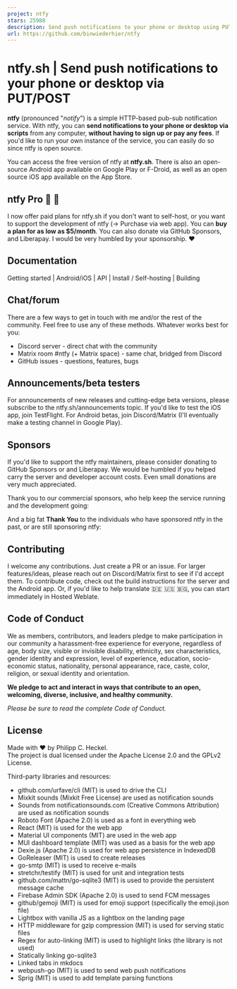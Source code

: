 ```yaml
---
project: ntfy
stars: 25988
description: Send push notifications to your phone or desktop using PUT/POST
url: https://github.com/binwiederhier/ntfy
---
```


ntfy.sh | Send push notifications to your phone or desktop via PUT/POST
=======================================================================

**ntfy** (pronounced "_notify_") is a simple HTTP-based pub-sub notification service. With ntfy, you can **send notifications to your phone or desktop via scripts** from any computer, **without having to sign up or pay any fees**. If you'd like to run your own instance of the service, you can easily do so since ntfy is open source.

You can access the free version of ntfy at **ntfy.sh**. There is also an open-source Android app available on Google Play or F-Droid, as well as an open source iOS app available on the App Store.

ntfy Pro 💸 🎉
--------------

I now offer paid plans for ntfy.sh if you don't want to self-host, or you want to support the development of ntfy (→ Purchase via web app). You can **buy a plan for as low as $5/month**. You can also donate via GitHub Sponsors, and Liberapay. I would be very humbled by your sponsorship. ❤️

**Documentation**
-----------------

Getting started | Android/iOS | API | Install / Self-hosting | Building

Chat/forum
----------

There are a few ways to get in touch with me and/or the rest of the community. Feel free to use any of these methods. Whatever works best for you:

-   Discord server - direct chat with the community
-   Matrix room #ntfy (+ Matrix space) - same chat, bridged from Discord
-   GitHub issues - questions, features, bugs

Announcements/beta testers
--------------------------

For announcements of new releases and cutting-edge beta versions, please subscribe to the ntfy.sh/announcements topic. If you'd like to test the iOS app, join TestFlight. For Android betas, join Discord/Matrix (I'll eventually make a testing channel in Google Play).

Sponsors
--------

If you'd like to support the ntfy maintainers, please consider donating to GitHub Sponsors or and Liberapay. We would be humbled if you helped carry the server and developer account costs. Even small donations are very much appreciated.

Thank you to our commercial sponsors, who help keep the service running and the development going:

And a big fat **Thank You** to the individuals who have sponsored ntfy in the past, or are still sponsoring ntfy:

Contributing
------------

I welcome any contributions. Just create a PR or an issue. For larger features/ideas, please reach out on Discord/Matrix first to see if I'd accept them. To contribute code, check out the build instructions for the server and the Android app. Or, if you'd like to help translate 🇩🇪 🇺🇸 🇧🇬, you can start immediately in Hosted Weblate.

Code of Conduct
---------------

We as members, contributors, and leaders pledge to make participation in our community a harassment-free experience for everyone, regardless of age, body size, visible or invisible disability, ethnicity, sex characteristics, gender identity and expression, level of experience, education, socio-economic status, nationality, personal appearance, race, caste, color, religion, or sexual identity and orientation.

**We pledge to act and interact in ways that contribute to an open, welcoming, diverse, inclusive, and healthy community.**

_Please be sure to read the complete Code of Conduct._

License
-------

Made with ❤️ by Philipp C. Heckel.  
The project is dual licensed under the Apache License 2.0 and the GPLv2 License.

Third-party libraries and resources:

-   github.com/urfave/cli (MIT) is used to drive the CLI
-   Mixkit sounds (Mixkit Free License) are used as notification sounds
-   Sounds from notificationsounds.com (Creative Commons Attribution) are used as notification sounds
-   Roboto Font (Apache 2.0) is used as a font in everything web
-   React (MIT) is used for the web app
-   Material UI components (MIT) are used in the web app
-   MUI dashboard template (MIT) was used as a basis for the web app
-   Dexie.js (Apache 2.0) is used for web app persistence in IndexedDB
-   GoReleaser (MIT) is used to create releases
-   go-smtp (MIT) is used to receive e-mails
-   stretchr/testify (MIT) is used for unit and integration tests
-   github.com/mattn/go-sqlite3 (MIT) is used to provide the persistent message cache
-   Firebase Admin SDK (Apache 2.0) is used to send FCM messages
-   github/gemoji (MIT) is used for emoji support (specifically the emoji.json file)
-   Lightbox with vanilla JS as a lightbox on the landing page
-   HTTP middleware for gzip compression (MIT) is used for serving static files
-   Regex for auto-linking (MIT) is used to highlight links (the library is not used)
-   Statically linking go-sqlite3
-   Linked tabs in mkdocs
-   webpush-go (MIT) is used to send web push notifications
-   Sprig (MIT) is used to add template parsing functions
